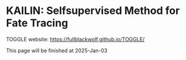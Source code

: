 # KAILIN: Selfsupervised Method for Fate Tracing

TOGGLE website:
https://fullblackwolf.github.io/TOGGLE/

This page will be finished at 2025-Jan-03
